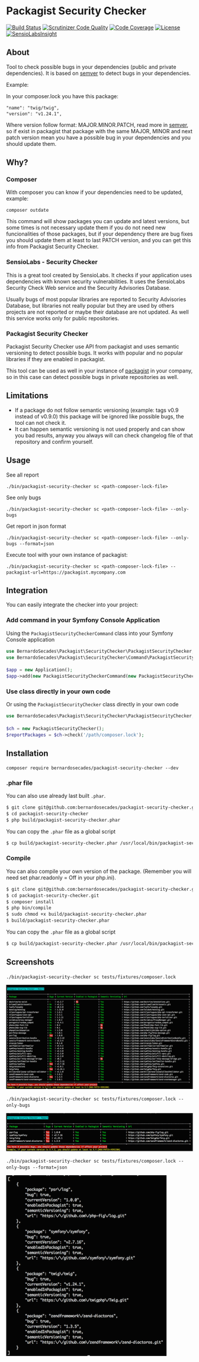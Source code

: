 # Packagist Security Checker

[![Build Status](https://travis-ci.org/bernardosecades/packagist-security-checker.svg?branch=master)](https://travis-ci.org/bernardosecades/packagist-security-checker)
[![Scrutinizer Code Quality](https://scrutinizer-ci.com/g/bernardosecades/packagist-security-checker/badges/quality-score.png?b=master)](https://scrutinizer-ci.com/g/bernardosecades/packagist-security-checker/?branch=master)
[![Code Coverage](https://scrutinizer-ci.com/g/bernardosecades/packagist-security-checker/badges/coverage.png?b=master)](https://scrutinizer-ci.com/g/bernardosecades/packagist-security-checker/?branch=master)
[![License](https://poser.pugx.org/bernardosecades/packagist-security-checker/license)](https://packagist.org/packages/bernardosecades/packagist-security-checker)
[![SensioLabsInsight](https://insight.sensiolabs.com/projects/66cc45b9-5403-4cfd-923a-486df490a4a7/mini.png)](https://insight.sensiolabs.com/projects/66cc45b9-5403-4cfd-923a-486df490a4a7)

## About

Tool to check possible bugs in your dependencies (public and private dependencies). It is based on [semver](http://semver.org) to detect bugs
in your dependencies.

Example:

In your composer.lock you have this package:

```
"name": "twig/twig",
"version": "v1.24.1",
```

Where version follow format: MAJOR.MINOR.PATCH, read more in [semver](http://semver.org), so if exist in packagist that package with the same MAJOR, MINOR and next
patch version mean you have a possible bug in your dependencies and you should update them.


## Why?

### Composer

With composer you can know if your dependencies need to be updated, example:

```
composer outdate
```

This command will show packages you can update and latest versions, but some times is not necessary update them if you do not need
new funcionalities of those packages, but if your dependency there are bug fixes you should update them at least to last PATCH version, and you can get this info from Packagist Security Checker.

### SensioLabs - Security Checker

This is a great tool created by SensioLabs. It checks if your application uses dependencies with known security vulnerabilities.
It uses the SensioLabs Security Check Web service and the Security Advisories Database.

Usually bugs of most popular libraries are reported to Security Advisories Database, but libraries not really popular but they are used by others projects are not reported or maybe their database
are not updated. As well this service works only for public repositories.

###  Packagist Security Checker

Packagist Security Checker use API from packagist and uses semantic versioning to detect possible bugs. It works with popular and no popular
libraries if they are enabled in packagist.

This tool can be used as well in your instance of [packagist](https://github.com/composer/packagist) in your company, so in this case can detect possible bugs in private repositories as well.


## Limitations

- If a package do not follow semantic versioning (example: tags v0.9 instead of v0.9.0) this package will be ignored like possible bugs, the tool can not check it.
- It can happen semantic versioning is not used properly and can show you bad results, anyway you always will can check changelog file of that repository and confirm yourself.


## Usage

See all report

```
./bin/packagist-security-checker sc <path-composer-lock-file>
```

See only bugs

```
./bin/packagist-security-checker sc <path-composer-lock-file> --only-bugs
```

Get report in json format

```
./bin/packagist-security-checker sc <path-composer-lock-file> --only-bugs --format=json
```

Execute tool with your own instance of packagist:

```
./bin/packagist-security-checker sc <path-composer-lock-file> --packagist-url=https://packagist.mycompany.com
```

## Integration

You can easily integrate the checker into your project:

### Add command in your Symfony Console Application

Using the `PackagistSecurityCheckerCommand` class into your Symfony Console application

```php
use BernardoSecades\Packagist\SecurityChecker\PackagistSecurityChecker;
use BernardoSecades\Packagist\SecurityChecker\Command\PackagistSecurityCheckerCommand;

$app = new Application();
$app->add(new PackagistSecurityCheckerCommand(new PackagistSecurityChecker()));
```

### Use class directly in your own code

Or using the `PackagistSecurityChecker` class directly in your own code

```php
use BernardoSecades\Packagist\SecurityChecker\PackagistSecurityChecker;

$ch = new PackagistSecurityChecker();
$reportPackages = $ch->check('/path/composer.lock');
```

## Installation

```
composer require bernardosecades/packagist-security-checker --dev
```

### .phar file

You can also use already last built `.phar`.

```bash
$ git clone git@github.com:bernardosecades/packagist-security-checker.git
$ cd packagist-security-checker
$ php build/packagist-security-checker.phar
```

You can copy the `.phar` file as a global script

```bash
$ cp build/packagist-security-checker.phar /usr/local/bin/packagist-security-checker
```

### Compile

You can also compile your own version of the package. (Remember you will need set phar.readonly = Off in your php.ini).

```bash
$ git clone git@github.com:bernardosecades/packagist-security-checker.git
$ cd packagist-security-checker.git
$ composer install
$ php bin/compile
$ sudo chmod +x build/packagist-security-checker.phar
$ build/packagist-security-checker.phar
```

You can copy the `.phar` file as a global script

```bash
$ cp build/packagist-security-checker.phar /usr/local/bin/packagist-security-checker
```

## Screenshots

`./bin/packagist-security-checker sc tests/fixtures/composer.lock`

![full report](resources/screenshot_full.png)

`./bin/packagist-security-checker sc tests/fixtures/composer.lock --only-bugs`

![only bugs](resources/screenshot_only_bugs.png)

`./bin/packagist-security-checker sc tests/fixtures/composer.lock --only-bugs --format=json`

![json format](resources/screenshot_json.png)


